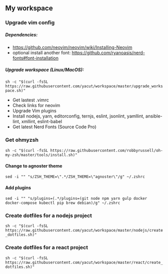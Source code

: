 ## My workspace

### Upgrade vim config

##### Dependencies:
- https://github.com/neovim/neovim/wiki/Installing-Neovim
- optional install another font: https://github.com/ryanoasis/nerd-fonts#font-installation

##### Upgrade workspace (Linux/MacOS):

`sh -c "$(curl -fsSL https://raw.githubusercontent.com/yacut/workspace/master/upgrade_workspace.sh)"`

- Get lastest .vimrc
- Check links for neovim
- Upgrade Vim plugins
- Install nodejs, yarn, editorconfig, ternjs, eslint, jsonlint, yamllint, ansible-lint, xmllint, eslint-babel
- Get latest Nerd Fonts (Source Code Pro)

### Get ohmyzsh

`sh -c "$(curl -fsSL https://raw.githubusercontent.com/robbyrussell/oh-my-zsh/master/tools/install.sh)"`

#### Change to agnoster theme

`sed -i "" "s/ZSH_THEME=\".*/ZSH_THEME=\"agnoster\"/g" ~/.zshrc`

#### Add plugins

`sed -i "" "s/plugins=(.*/plugins=(git node npm yarn gulp docker docker-compose kubectl pip brew debian)/g" ~/.zshrc`

### Create dotfiles for a nodejs project

`sh -c "$(curl -fsSL https://raw.githubusercontent.com/yacut/workspace/master/nodejs/create_dotfiles.sh)"`

### Create dotfiles for a react project

`sh -c "$(curl -fsSL https://raw.githubusercontent.com/yacut/workspace/master/react/create_dotfiles.sh)"`
